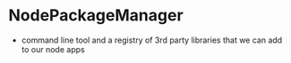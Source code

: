 # NodePackageManager

* command line tool and a registry of 3rd party libraries that we can add to our node apps
